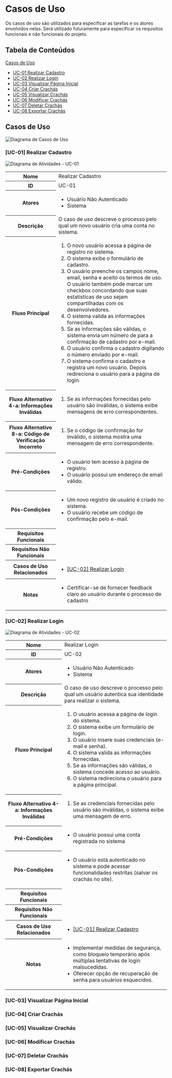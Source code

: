 # Casos de Uso

Os casos de uso são utilizados para especificar as tarefas e os atores envolvidos nelas. Será utilizado futuramente para especificar os requisitos funcionais e não funcionais do projeto.

## Tabela de Conteúdos

[Casos de Uso](#casos-de-uso)

* [UC-01 Realizar Cadastro](#uc-01-realizar-cadastro)
* [UC-02 Realizar Login](#uc-02-realizar-login)
* [UC-03 Visualizar Página Inicial](#uc-03-visualizar-página-inicial)
* [UC-04 Criar Crachás](#uc-04-criar-crachás)
* [UC-05 Visualizar Crachás](#uc-05-visualizar-crachás)
* [UC-06 Modificar Crachás](#uc-06-modificar-crachás)
* [UC-07 Deletar Crachás](#uc-07-deletar-crachás)
* [UC-08 Exportar Crachás](#uc-08-exportar-crachás)

## Casos de Uso

![Diagrama de Casos de Uso](/Diagramas/Diagrama%20de%20Casos%20de%20Uso.png "Diagrama de Casos de Uso")

### [UC-01] Realizar Cadastro

![Diagrama de Atividades - UC-01](/Diagramas/Diagramas%20de%20Atividades/[UC-01]%20Realizar%20Cadastro.png "Diagrama de Atividades - UC-01")

<table>
  <tr>
    <th>Nome</th>
    <td>Realizar Cadastro</td>
  </tr>
  <tr>
    <th>ID</th>
    <td>UC-01</td>
  </tr>
  <tr>
    <th>Atores</th>
    <td><ul>
      <li>Usuário Não Autenticado</li>
      <li>Sistema</li>
    </ul></td>
  </tr>
  <tr>
    <th>Descrição</th>
    <td>O caso de uso descreve o processo pelo qual um novo usuário cria uma conta no sistema.</td>
  </tr>
  <tr>
    <th>Fluxo Principal</th>
    <td><ol>
      <li>O novo usuário acessa a página de registro no sistema.</li>
      <li>O sistema exibe o formulário de cadastro.</li>
      <li>O usuário preenche os campos nome, email, senha e aceito os termos de uso. O usuário também pode marcar um checkbox concordando que suas estatísticas de uso sejam compartilhadas com os desenvolvedores.</li>
      <li>O sistema valida as informações fornecidas.</li>
      <li>Se as informações são válidas, o sistema envia um número de para a confirmação de cadastro por e-mail.</li>
      <li>O usuário confirma o cadastro digitando o número enviado por e-mail.</li>
      <li>O sistema confirma o cadastro e registra um novo usuário. Depois redireciona o usuário para a página de login.</li>
    </ol></td>
  </tr>
  <tr>
    <th>Fluxo Alternativo 4-a: Informações Inválidas</th>
    <td><ol>
      <li>Se as informações fornecidas pelo usuário são inválidas, o sistema exibe mensagens de erro correspondentes.</li>
    <ol></td>
  </tr>
  <tr>
    <th>Fluxo Alternativo 8-a: Código de Verificação Incorreto</th>
    <td><ol>
      <li>Se o código de confirmação for inválido, o sistema mostra uma mensagem de erro correspondente.</li>
    <ol></td>
  </tr>
  <tr>
    <th>Pré-Condições</th>
    <td><ul>
      <li>O usuário tem acesso à página de registro.</li>
      <li>O usuário possui um endereço de email válido.</li>
    </ul></td>
  </tr>
  <tr>
    <th>Pós-Condições</th>
    <td><ul>
      <li>Um novo registro de usuário é criado no sistema.</li>
      <li>O usuário recebe um código de confirmação pelo e-mail.</li>
    </ul></td>
  </tr>
  <tr>
    <th>Requisitos Funcionais</th>
    <td><ul>
    </ul></td>
  </tr>
  <tr>
    <th>Requisitos Não Funcionais</th>
    <td><ul>
    </ul></td>
  </tr>
  <tr>
    <th>Casos de Uso Relacionados</th>
    <td><ul>
      <li><a href="#uc-02-realizar-login">[UC-02] Realizar Login</a></li>
    </ul></td>
  </tr>
  <tr>
    <th>Notas</th>
    <td><ul>
      <li>Certificar-se de fornecer feedback claro ao usuário durante o processo de cadastro</li>
    </ul></td>
  </tr>
</table>

### [UC-02] Realizar Login

![Diagrama de Atividades - UC-02](/Diagramas/Diagramas%20de%20Atividades/[UC-02]%20Realizar%20Login.png "Diagrama de Atividades - UC-02")

<table>
  <tr>
    <th>Nome</th>
    <td>Realizar Login</td>
  </tr>
  <tr>
    <th>ID</th>
    <td>UC-02</td>
  </tr>
  <tr>
    <th>Atores</th>
    <td><ul>
      <li>Usuário Não Autenticado</li>
      <li>Sistema</li>
    </ul></td>
  </tr>
  <tr>
    <th>Descrição</th>
    <td>O caso de uso descreve o processo pelo qual um usuário autentica sua identidade para realizar o sistema.</td>
  </tr>
  <tr>
    <th>Fluxo Principal</th>
    <td><ol>
      <li> O usuário acessa a página de login do sistema.</li>
      <li>O sistema exibe um formulário de login.</li>
      <li>O usuário insere suas credenciais (e-mail e senha).</li>
      <li>O sistema valida as informações fornecidas.</li>
      <li>Se as informações são válidas, o sistema concede acesso ao usuário.</li>
      <li>O sistema redireciona o usuário para a página principal.</li>
  </tr>
  <tr>
    <th>Fluxo Alternativo 4-a: Informações Inválidas</th>
    <td><ol>
      <li>Se as credenciais fornecidas pelo usuário são inválidas, o sistema exibe uma mensagem de erro.</li>
    <ol></td>
  </tr>
  <tr>
    <th>Pré-Condições</th>
    <td><ul>
      <li>O usuário possui uma conta registrada no sistema</li>
    </ul></td>
  </tr>
  <tr>
    <th>Pós-Condições</th>
    <td><ul>
      <li>O usuário está autenticado no sistema e pode acessar funcionalidades restritas (salvar os crachás no site).</li>
    </ul></td>
  </tr>
  <tr>
    <th>Requisitos Funcionais</th>
    <td><ul>
    </ul></td>
  </tr>
  <tr>
    <th>Requisitos Não Funcionais</th>
    <td><ul>
    </ul></td>
  </tr>
  <tr>
    <th>Casos de Uso Relacionados</th>
    <td><ul>
      <li><a href="#uc-01-realizar-cadastro">[UC-01] Realizar Cadastro</a></li>
    </ul></td>
  </tr>
  <tr>
    <th>Notas</th>
    <td><ul>
      <li>Implementar medidas de segurança, como bloqueio temporário após múltiplas tentativas de login malsucedidas.</li>
      <li>Oferecer opção de recuperação de senha para usuários esquecidos.</li>
    </ul></td>
  </tr>
</table>

### [UC-03] Visualizar Página Inicial

### [UC-04] Criar Crachás

### [UC-05] Visualizar Crachás

### [UC-06] Modificar Crachás

### [UC-07] Deletar Crachás

### [UC-08] Exportar Crachás
